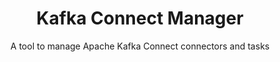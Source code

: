 <h1 align="center">Kafka Connect Manager</h1>
<p align="center">A tool to manage Apache Kafka Connect connectors and tasks</p>